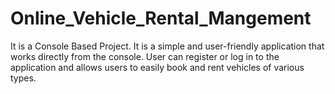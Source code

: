 # Online_Vehicle_Rental_Mangement
It is a Console Based Project.
It is a simple and user-friendly application that works directly from the console. User can register or log in to the application and allows users to easily book and rent vehicles of various types.
